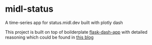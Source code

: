 # midl-status

A time-series app for status.midl.dev built with plotly dash

This project is built on top of boilderplate [flask-dash-app](https://github.com/tzelleke/flask-dash-app) with detailed reasoning which could be found in [this blog](https://hackersandslackers.com/plotly-dash-with-flask/)
